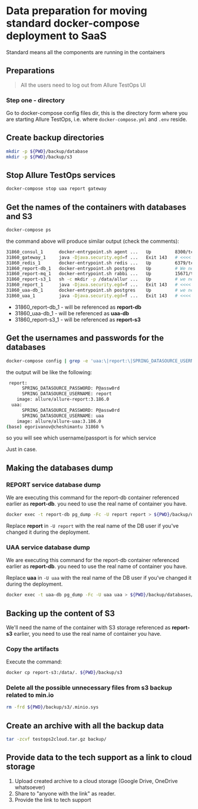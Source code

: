 # Data preparation for moving standard docker-compose deployment to SaaS

Standard means all the components are running in the containers

## Preparations

> All the users need to log out from Allure TestOps UI

### Step one - directory

Go to docker-compose config files dir, this is the directory form where you are starting Allure TestOps, i.e. where `docker-compose.yml` and `.env` reside.

## Create backup directories

```bash
mkdir -p ${PWD}/backup/database
mkdir -p ${PWD}/backup/s3
```

## Stop Allure TestOps services

```bash
docker-compose stop uaa report gateway
```

## Get the names of the containers with databases and S3

```bash
docker-compose ps
```

the command above will produce similar output (check the comments):

```bash
31860_consul_1      docker-entrypoint.sh agent ...   Up         8300/tcp, 8301/tcp, 8301/udp, 8302/tcp, 8302/udp, 8500/tcp, 8600/tcp, 8600/udp     
31860_gateway_1     java -Djava.security.egd=f ...   Exit 143   # <<<< This is okay, as we have stopped the service                                                                                   
31860_redis_1       docker-entrypoint.sh redis ...   Up         6379/tcp                                                                           
31860_report-db_1   docker-entrypoint.sh postgres    Up         # We need this one 31860_report-db_1 !!!yours will be different!!!                                                                           
31860_report-mq_1   docker-entrypoint.sh rabbi ...   Up         15671/tcp, 15672/tcp, 15691/tcp, 15692/tcp, 25672/tcp, 4369/tcp, 5671/tcp, 5672/tcp
31860_report-s3_1   sh -c mkdir -p /data/allur ...   Up         # we need this one 31860_report-s3_1 !!!yours will be different!!!                                                                           
31860_report_1      java -Djava.security.egd=f ...   Exit 143   # <<<< This is okay, as we have stopped the service                                                                                  
31860_uaa-db_1      docker-entrypoint.sh postgres    Up         # we need this one 31860_uaa-db_1 b!!!yours will be different!!!                                                                         
31860_uaa_1         java -Djava.security.egd=f ...   Exit 143   # <<<< This is okay, as we have stopped the service 
```

- 31860_report-db_1 - will be referenced as **report-db**
- 31860_uaa-db_1 - will be referenced as **uaa-db**
- 31860_report-s3_1 - will be referenced as **report-s3**

## Get the usernames and passwords for the databases

```bash
docker-compose config | grep -e 'uaa:\|report:\|SPRING_DATASOURCE_USERNAME:\|SPRING_DATASOURCE_PASSWORD:'
```

the output will be like the following:

```bash
 report:
      SPRING_DATASOURCE_PASSWORD: P@assw0rd
      SPRING_DATASOURCE_USERNAME: report
    image: allure/allure-report:3.186.0
  uaa:
      SPRING_DATASOURCE_PASSWORD: P@assw0rd
      SPRING_DATASOURCE_USERNAME: uaa
    image: allure/allure-uaa:3.186.0
(base) egorivanov@cheshimantu 31860 % 
```
so you will see which username/passport is for which service

Just in case.


## Making the databases dump

### REPORT service database dump

We are executing this command for the report-db container referenced earlier as **report-db**. you need to use the real name of container you have.

```bash
docker exec -t report-db pg_dump -Fc -U report report > ${PWD}/backup/databases/report_db_pg_dump.sql
```

Replace **report** in `-U report` with the real name of the DB user if you've changed it during the deployment.

### UAA service database dump

We are executing this command for the report-db container referenced earlier as **report-db**. you need to use the real name of container you have.

Replace **uaa** in `-U uaa` with the real name of the DB user if you've changed it during the deployment.

```bash
docker exec -t uaa-db pg_dump -Fc -U uaa uaa > ${PWD}/backup/databases/uaa_db_pg_dump.sql
```

## Backing up the content of S3

We'll need the name of the container with S3 storage referenced as **report-s3** earlier, you need to use the real name of container you have.

### Copy the artifacts

Execute the command:

```bash
docker cp report-s3:/data/. ${PWD}/backup/s3
```

### Delete all the possible unnecessary files from s3 backup related to min.io

```bash
rm -frd ${PWD}/backup/s3/.minio.sys
```

## Create an archive with all the backup data

```bash
tar -zcvf testops2cloud.tar.gz backup/
```

## Provide data to the tech support as a link to cloud storage

1. Upload created archive to a cloud storage (Google Drive, OneDrive whatsoever)
2. Share to "anyone with the link" as reader.
3. Provide the link to tech support